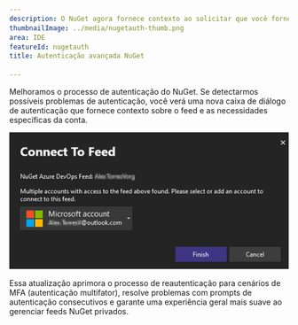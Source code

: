 ```yaml
---
description: O NuGet agora fornece contexto ao solicitar que você forneça credenciais.
thumbnailImage: ../media/nugetauth-thumb.png
area: IDE
featureId: nugetauth
title: Autenticação avançada NuGet

---
```



Melhoramos o processo de autenticação do NuGet. Se detectarmos possíveis problemas de autenticação, você verá uma nova caixa de diálogo de autenticação que fornece contexto sobre o feed e as necessidades específicas da conta.

![Caixa de diálogo Autenticação NuGet](../media/nugetauthdialog.png)

Essa atualização aprimora o processo de reautenticação para cenários de MFA (autenticação multifator), resolve problemas com prompts de autenticação consecutivos e garante uma experiência geral mais suave ao gerenciar feeds NuGet privados.
